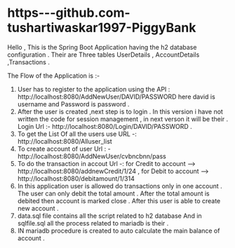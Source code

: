 # https---github.com-tushartiwaskar1997-PiggyBank
Hello , This is the Spring Boot Application having the h2 database configuration . Their are Three tables  UserDetails  , AccountDetails ,Transactions .  

The Flow of the Application is :-
1. User has to register to the application using the API : http://localhost:8080/AddNewUser/DAVID/PASSWORD
   here david is username and Password is password .
2. After the user is created ,next step is to login  . In this version i have not written the code for session management , in next verson it will be their .
   Login Url :- http://localhost:8080/Login/DAVID/PASSWORD .
3. To get the List Of all the users  use URL -: http://localhost:8080/Alluser_list
4. To create account of user  Url : - http://localhost:8080/AddNewUser/cvbncbnn/pass
5. To do the transaction in accout   Url -:  for Credit to account --> http://localhost:8080/addnewCredit/1/24 ,   for Debit to account  --> http://localhost:8080/debitamount/1/314
6. In this application user is allowed  do transactions only in one account . The user can only debit the total amount . After the total amount is debited then account is marked close . After this user is able to create new account .
7. data.sql file contains all the script related to h2 database And in sqlfile.sql all the process related to mariadb is their  .
8. IN mariadb procedure is created to auto calculate the main balance of account .
   




